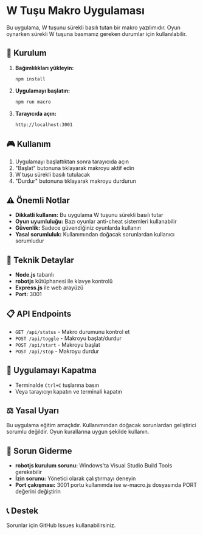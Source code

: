 # W Tuşu Makro Uygulaması

Bu uygulama, W tuşunu sürekli basılı tutan bir makro yazılımıdır. Oyun oynarken sürekli W tuşuna basmanız gereken durumlar için kullanılabilir.

## 🚀 Kurulum

1. **Bağımlılıkları yükleyin:**
   ```bash
   npm install
   ```

2. **Uygulamayı başlatın:**
   ```bash
   npm run macro
   ```

3. **Tarayıcıda açın:**
   ```
   http://localhost:3001
   ```

## 🎮 Kullanım

1. Uygulamayı başlattıktan sonra tarayıcıda açın
2. "Başlat" butonuna tıklayarak makroyu aktif edin
3. W tuşu sürekli basılı tutulacak
4. "Durdur" butonuna tıklayarak makroyu durdurun

## ⚠️ Önemli Notlar

- **Dikkatli kullanın:** Bu uygulama W tuşunu sürekli basılı tutar
- **Oyun uyumluluğu:** Bazı oyunlar anti-cheat sistemleri kullanabilir
- **Güvenlik:** Sadece güvendiğiniz oyunlarda kullanın
- **Yasal sorumluluk:** Kullanımından doğacak sorunlardan kullanıcı sorumludur

## 🔧 Teknik Detaylar

- **Node.js** tabanlı
- **robotjs** kütüphanesi ile klavye kontrolü
- **Express.js** ile web arayüzü
- **Port:** 3001

## 📋 API Endpoints

- `GET /api/status` - Makro durumunu kontrol et
- `POST /api/toggle` - Makroyu başlat/durdur
- `POST /api/start` - Makroyu başlat
- `POST /api/stop` - Makroyu durdur

## 🛑 Uygulamayı Kapatma

- Terminalde `Ctrl+C` tuşlarına basın
- Veya tarayıcıyı kapatın ve terminali kapatın

## ⚖️ Yasal Uyarı

Bu uygulama eğitim amaçlıdır. Kullanımından doğacak sorunlardan geliştirici sorumlu değildir. Oyun kurallarına uygun şekilde kullanın.

## 🐛 Sorun Giderme

- **robotjs kurulum sorunu:** Windows'ta Visual Studio Build Tools gerekebilir
- **İzin sorunu:** Yönetici olarak çalıştırmayı deneyin
- **Port çakışması:** 3001 portu kullanımda ise w-macro.js dosyasında PORT değerini değiştirin

## 📞 Destek

Sorunlar için GitHub Issues kullanabilirsiniz.
